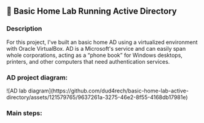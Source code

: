 <h2>📁 Basic Home Lab Running Active Directory</h2>

<h3>Description</h3>

For this project, I've built an basic home AD using a virtualized environment with Oracle VirtualBox. AD is a Microsoft's service and can easily span whole corporations, acting as a “phone book” for Windows desktops, printers, and other computers that need authentication services. 

<h3>AD project diagram:</h3>
![AD lab diagram](https://github.com/dud4rech/basic-home-lab-active-directory/assets/121579765/9637261a-3275-46e2-8f55-4168db17981e)

<h3>Main steps:</h3>
